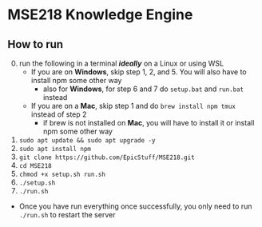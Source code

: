 # MSE218 Knowledge Engine

## How to run
0. run the following in a terminal **_ideally_** on a Linux or using WSL
	- If you are on **Windows**, skip step 1, 2, and 5. You will also have to install npm some other way
 		- also for **Windows**, for step 6 and 7 do `setup.bat` and `run.bat` instead
	- If you are on a **Mac**, skip step 1 and do `brew install npm tmux` instead of step 2
		- if brew is not installed on **Mac**, you will have to install it or install npm some other way
1. `sudo apt update && sudo apt upgrade -y`
2. `sudo apt install npm`
3. `git clone https://github.com/EpicStuff/MSE218.git`
4. `cd MSE218`
5. `chmod +x setup.sh run.sh`
6. `./setup.sh`
7. `./run.sh`

- Once you have run everything once successfully, you only need to run `./run.sh` to restart the server
